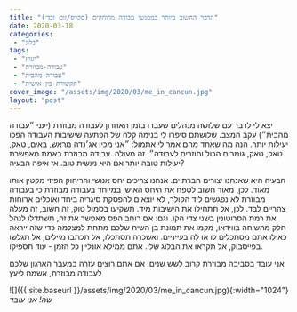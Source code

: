 ```yaml
---
title: "הדבר החשוב ביותר במפגשי עבודה מרוחקים (סקייפ/זום וכד׳)"
date: 2020-03-18
categories: 
 - "בלוג"
tags: 
 - "יעוץ"
 - "עבודה-מבוזרת"
 - "עבודה-מהבית"
 - "תקשורת-בין-אישית"
cover_image: "/assets/img/2020/03/me_in_cancun.jpg"
layout: "post"
---
```


יצא לי לדבר עם שלושה מנהלים שעברו בזמן האחרון לעבודה מבוזרת (יעני ״עבודה מהבית״) עקב המצב. שלושתם סיפרו לי בנימה קלה של הפתעה שישיבות העבודה הפכו יעילות יותר. הנה מה שאחד מהם אמר לי אתמול: ״אני מכין אג׳נדה מראש, באים, טאק, טאק, טאק, גומרים הכול וחוזרים לעבודה״. זה מעולה. עבודה מבוזרת באמת מאפשרת יעילות טובה יותר אם היא נעשית טוב. אז איפה הבעיה? 

הבעיה היא שאנחנו יצורים חברתיים. אנחנו צריכים יחס אנושי והריחוק הפיזי מקטין אותו מאוד. לכן, מאוד חשוב לטפח את היחס האישי במיוחד בעבודה מבוזרת כי בעבודה מבוזרת לא נפגשים ליד הקולר, לא יוצאים להפסקת סיגריה ביחד ואוכלים ארוחות צהריים לבד. לכן, אל תתחילו את הישיבות מיד. תשקיעו בסמול טוק, זה חשוב, זה מעלה את רמת הסרוטונין בשני צדי הקו. וגם: אם רוחב הפס מאפשר את זה, תשתדלו לנהל חלק מהשיחה בווידאו, מקמו את תמונת בן השיח שלכם מתחת למצלמה כדי שזה ייראה כאילו אתם מסתכלים לו או לה בעייניים. ואשכרה תסתכלו, אל תכתבו מיילים, אל תגלשו בפייסבוק, אל תקראו את הבלוג שלי. אתם ממילא אונליין כל הזמן - עוד תספיקו.

אני עובד בסביבה מבוזרת קרוב לשש שנים. אם אתם רוצים עזרה במעבר הארגון שלכם לעבודה מבוזרת, אשמח ליעץ

![]({{ site.baseurl }}/assets/img/2020/03/me_in_cancun.jpg){:width="1024"}*שה! אני עובד*
